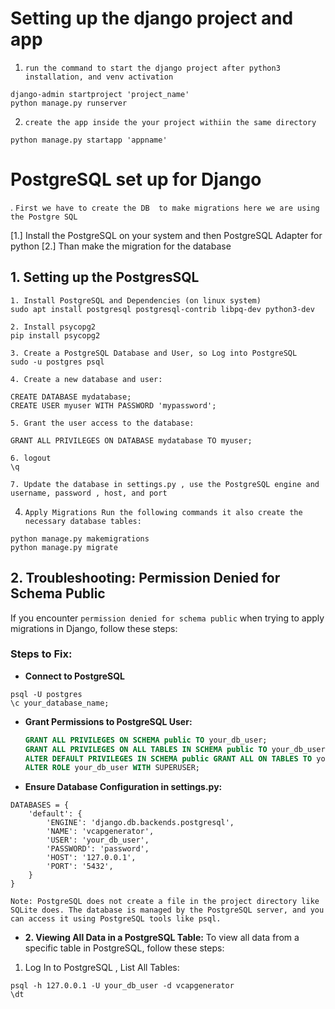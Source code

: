 # Setting up the django project and app 

1. `run the command to start the django project after python3 installation, and venv activation`

``` 
django-admin startproject 'project_name' 
python manage.py runserver
```

2. `create the app inside the your project withiin the same directory`

```
python manage.py startapp 'appname'

```


# PostgreSQL set up for Django

. `First we have to create the DB  to make migrations here we are using the Postgre SQL`

[1.] Install the PostgreSQL on your system and then PostgreSQL Adapter for python 
[2.] Than make the migration for the database

## 1. Setting up the PostgresSQL
```
1. Install PostgreSQL and Dependencies (on linux system)
sudo apt install postgresql postgresql-contrib libpq-dev python3-dev

2. Install psycopg2
pip install psycopg2

3. Create a PostgreSQL Database and User, so Log into PostgreSQL
sudo -u postgres psql

4. Create a new database and user:

CREATE DATABASE mydatabase;
CREATE USER myuser WITH PASSWORD 'mypassword';

5. Grant the user access to the database:

GRANT ALL PRIVILEGES ON DATABASE mydatabase TO myuser;

6. logout
\q

7. Update the database in settings.py , use the PostgreSQL engine and username, password , host, and port
```
4.  `Apply Migrations Run the following commands it also create the necessary database tables:`

```
python manage.py makemigrations
python manage.py migrate
```

## 2. Troubleshooting: Permission Denied for Schema Public

If you encounter `permission denied for schema public` when trying to apply migrations in Django, follow these steps:

### Steps to Fix:

- **Connect to PostgreSQL**

```
psql -U postgres
\c your_database_name;

```

- **Grant Permissions to PostgreSQL User:**

  ```sql
  GRANT ALL PRIVILEGES ON SCHEMA public TO your_db_user;
  GRANT ALL PRIVILEGES ON ALL TABLES IN SCHEMA public TO your_db_user;
  ALTER DEFAULT PRIVILEGES IN SCHEMA public GRANT ALL ON TABLES TO your_db_user;
  ALTER ROLE your_db_user WITH SUPERUSER;

- **Ensure Database Configuration in settings.py:**  

```
DATABASES = {
    'default': {
        'ENGINE': 'django.db.backends.postgresql',
        'NAME': 'vcapgenerator',
        'USER': 'your_db_user',
        'PASSWORD': 'password',
        'HOST': '127.0.0.1',
        'PORT': '5432',
    }
}
```

```
Note: PostgreSQL does not create a file in the project directory like SQLite does. The database is managed by the PostgreSQL server, and you can access it using PostgreSQL tools like psql.
```


- **2. Viewing All Data in a PostgreSQL Table:**
To view all data from a specific table in PostgreSQL, follow these steps:

1. Log In to PostgreSQL , List All Tables:
```
psql -h 127.0.0.1 -U your_db_user -d vcapgenerator
\dt

```